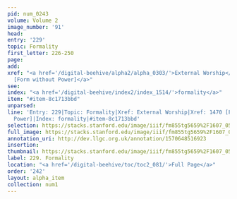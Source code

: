 ```yaml
---
pid: num_0243
volume: Volume 2
image_number: '91'
head: 
entry: '229'
topic: Formality
first_letter: 226-250
page: 
add: 
xref: "<a href='/digital-beehive/alpha2/alpha_0303/'>External Worship</a>|<a href='/digital-beehive/toc/toc2_287/'>1470
  [Form without Power]</a>"
see: 
index: "<a href='/digital-beehive/index2/index_1514/'>formality</a>"
item: "#item-8c1713bbd"
unparsed: 
line: 'Entry: 229|Topic: Formality|Xref: External Worship|Xref: 1470 [Form without
  Power]|Index: formality|#item-8c1713bbd'
selection: https://stacks.stanford.edu/image/iiif/fm855tg5659%2F1607_0558/304,3196,3048,612/full/0/default.jpg
full_image: https://stacks.stanford.edu/image/iiif/fm855tg5659%2F1607_0558/full/full/0/default.jpg
annotation_uri: http://dev.llgc.org.uk/annotation/1570648516923
insertion: 
thumbnail: https://stacks.stanford.edu/image/iiif/fm855tg5659%2F1607_0558/304,3196,600,180/250,/0/default.jpg
label: 229. Formality
location: "<a href='/digital-beehive/toc/toc2_081/'>Full Page</a>"
order: '242'
layout: alpha_item
collection: num1
---
```

